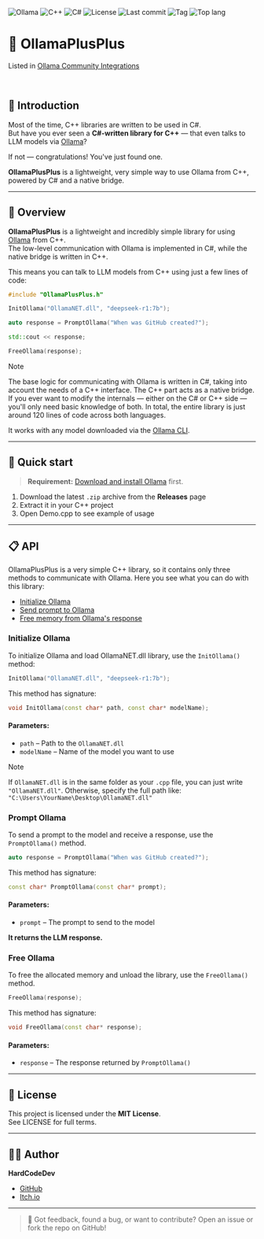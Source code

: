 ![Ollama](https://img.shields.io/badge/Ollama-%23000000?logo=Ollama)
![C++](https://img.shields.io/badge/C%2B%2B-%2300599C?logo=C%2B%2B)
![C#](https://img.shields.io/badge/C%23-%23512BD4?logo=.NET)
![License](https://img.shields.io/github/license/HardCodeDev777/OllamaPlusPlus?color=%2305991d)
![Last commit](https://img.shields.io/github/last-commit/HardCodeDev777/OllamaPlusPlus?color=%2305991d)
![Tag](https://img.shields.io/github/v/tag/HardCodeDev777/OllamaPlusPlus)
![Top lang](https://img.shields.io/github/languages/top/HardCodeDev777/OllamaPlusPlus)


# 🦙 OllamaPlusPlus

Listed in [Ollama Community Integrations](https://github.com/ollama/ollama?tab=readme-ov-file#community-integrations)

&nbsp;

## 👀 Introduction

Most of the time, C++ libraries are written to be used in C#.  
But have you ever seen a **C#-written library for C++** — that even talks to LLM models via [Ollama](https://ollama.com)?

If not — congratulations! You've just found one.

**OllamaPlusPlus** is a lightweight, very simple way to use Ollama from C++, powered by C# and a native bridge.

---

## 🚀 Overview

**OllamaPlusPlus** is a lightweight and incredibly simple library for using [Ollama](https://ollama.com) from C++.  
The low-level communication with Ollama is implemented in C#, while the native bridge is written in C++.

This means you can talk to LLM models from C++ using just a few lines of code:

```cpp
#include "OllamaPlusPlus.h"

InitOllama("OllamaNET.dll", "deepseek-r1:7b");

auto response = PromptOllama("When was GitHub created?");

std::cout << response;

FreeOllama(response);
```

> [!NOTE]  
> The base logic for communicating with Ollama is written in C#, taking into account the needs of a C++ interface. The C++ part acts as a native bridge. If you ever want to modify the internals — either on the C# or C++ side — you'll only need basic knowledge of both. In total, the entire library is just around 120 lines of code across both languages.

It works with any model downloaded via the [Ollama CLI](https://ollama.com/library).

---

## 🚀 Quick start

> **Requirement:** [Download and install Ollama](https://ollama.com) first.

1. Download the latest `.zip` archive from the **Releases** page  
2. Extract it in your C++ project  
3. Open Demo.cpp to see example of usage

---

## 📋 API

OllamaPlusPlus is a very simple C++ library, so it contains only three methods to communicate with Ollama. Here you see what you can do with this library:

- [Initialize Ollama](#initialize-ollama)
- [Send prompt to Ollama](#prompt-ollama)
- [Free memory from Ollama's response](#free-ollama)

### Initialize Ollama

To initialize Ollama and load OllamaNET.dll library, use the `InitOllama()` method:

```cpp
InitOllama("OllamaNET.dll", "deepseek-r1:7b");
```

This method has signature:

```cpp
void InitOllama(const char* path, const char* modelName);
```

#### Parameters:
- `path` – Path to the `OllamaNET.dll`
- `modelName` – Name of the model you want to use

> [!NOTE]  
> If `OllamaNET.dll` is in the same folder as your `.cpp` file, you can just write `"OllamaNET.dll"`. Otherwise, specify the full path like: `"C:\Users\YourName\Desktop\OllamaNET.dll"`

### Prompt Ollama
To send a prompt to the model and receive a response, use the `PromptOllama()` method.

```cpp
auto response = PromptOllama("When was GitHub created?");
```

This method has signature:

```cpp
const char* PromptOllama(const char* prompt);
```

#### Parameters:
- `prompt` – The prompt to send to the model

**It returns the LLM response.**

### Free Ollama
To free the allocated memory and unload the library, use the `FreeOllama()` method.

```cpp
FreeOllama(response);
```

This method has signature:

```cpp
void FreeOllama(const char* response);
```

#### Parameters:
- `response` – The response returned by `PromptOllama()`

---

## 📄 License

This project is licensed under the **MIT License**.  
See LICENSE for full terms.

---

## 👨‍💻 Author

**HardCodeDev**  
- [GitHub](https://github.com/HardCodeDev777)  
- [Itch.io](https://hardcodedev.itch.io/)

---

> 💬 Got feedback, found a bug, or want to contribute? Open an issue or fork the repo on GitHub!
